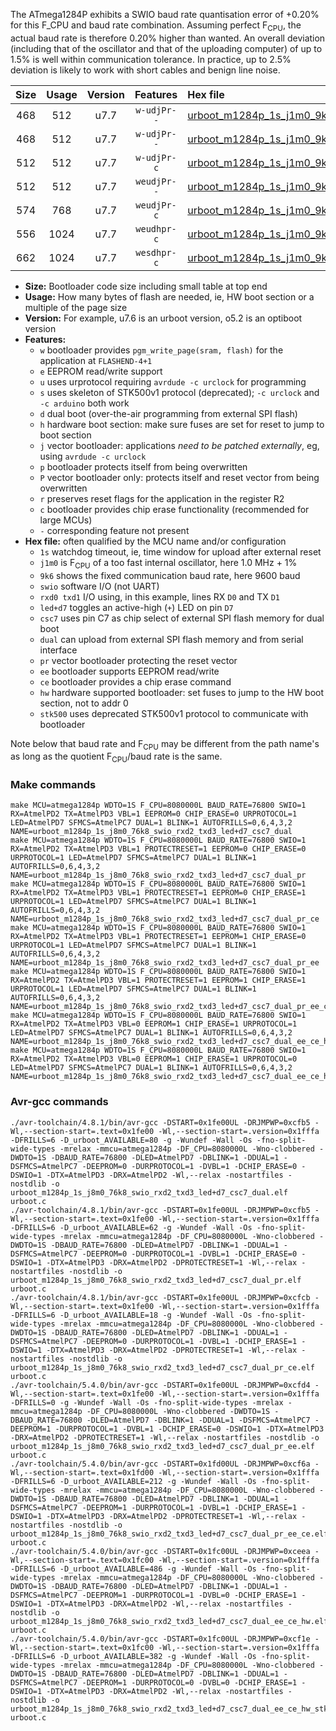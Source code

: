 The ATmega1284P exhibits a SWIO baud rate quantisation error of +0.20% for this F_CPU and baud rate combination. Assuming perfect F<sub>CPU</sub>, the actual baud rate is therefore 0.20% higher than wanted. An overall deviation (including that of the oscillator and that of the uploading computer) of up to 1.5% is well within communication tolerance. In practice, up to 2.5% deviation is likely to work with short cables and benign line noise.

|Size|Usage|Version|Features|Hex file|
|:-:|:-:|:-:|:-:|:--|
|468|512|u7.7|`w-udjPr--`|[urboot_m1284p_1s_j1m0_9k6_swio_rxd2_txd3_led+d7_csc7_dual.hex](https://raw.githubusercontent.com/stefanrueger/urboot.hex/main/mcus/atmega1284p/watchdog_1_s/internal_oscillator+1%/+1m000000_hz/+++9k6_baud/uart1_rxd2_txd3/led+d7_csc7_dual/urboot_m1284p_1s_j1m0_9k6_swio_rxd2_txd3_led+d7_csc7_dual.hex)|
|468|512|u7.7|`w-udjPr--`|[urboot_m1284p_1s_j1m0_9k6_swio_rxd2_txd3_led+d7_csc7_dual_pr.hex](https://raw.githubusercontent.com/stefanrueger/urboot.hex/main/mcus/atmega1284p/watchdog_1_s/internal_oscillator+1%/+1m000000_hz/+++9k6_baud/uart1_rxd2_txd3/led+d7_csc7_dual/urboot_m1284p_1s_j1m0_9k6_swio_rxd2_txd3_led+d7_csc7_dual_pr.hex)|
|512|512|u7.7|`w-udjPr-c`|[urboot_m1284p_1s_j1m0_9k6_swio_rxd2_txd3_led+d7_csc7_dual_pr_ce.hex](https://raw.githubusercontent.com/stefanrueger/urboot.hex/main/mcus/atmega1284p/watchdog_1_s/internal_oscillator+1%/+1m000000_hz/+++9k6_baud/uart1_rxd2_txd3/led+d7_csc7_dual/urboot_m1284p_1s_j1m0_9k6_swio_rxd2_txd3_led+d7_csc7_dual_pr_ce.hex)|
|512|512|u7.7|`weudjPr--`|[urboot_m1284p_1s_j1m0_9k6_swio_rxd2_txd3_led+d7_csc7_dual_pr_ee.hex](https://raw.githubusercontent.com/stefanrueger/urboot.hex/main/mcus/atmega1284p/watchdog_1_s/internal_oscillator+1%/+1m000000_hz/+++9k6_baud/uart1_rxd2_txd3/led+d7_csc7_dual/urboot_m1284p_1s_j1m0_9k6_swio_rxd2_txd3_led+d7_csc7_dual_pr_ee.hex)|
|574|768|u7.7|`weudjPr-c`|[urboot_m1284p_1s_j1m0_9k6_swio_rxd2_txd3_led+d7_csc7_dual_pr_ee_ce.hex](https://raw.githubusercontent.com/stefanrueger/urboot.hex/main/mcus/atmega1284p/watchdog_1_s/internal_oscillator+1%/+1m000000_hz/+++9k6_baud/uart1_rxd2_txd3/led+d7_csc7_dual/urboot_m1284p_1s_j1m0_9k6_swio_rxd2_txd3_led+d7_csc7_dual_pr_ee_ce.hex)|
|556|1024|u7.7|`weudhpr-c`|[urboot_m1284p_1s_j1m0_9k6_swio_rxd2_txd3_led+d7_csc7_dual_ee_ce_hw.hex](https://raw.githubusercontent.com/stefanrueger/urboot.hex/main/mcus/atmega1284p/watchdog_1_s/internal_oscillator+1%/+1m000000_hz/+++9k6_baud/uart1_rxd2_txd3/led+d7_csc7_dual/urboot_m1284p_1s_j1m0_9k6_swio_rxd2_txd3_led+d7_csc7_dual_ee_ce_hw.hex)|
|662|1024|u7.7|`wesdhpr-c`|[urboot_m1284p_1s_j1m0_9k6_swio_rxd2_txd3_led+d7_csc7_dual_ee_ce_hw_stk500.hex](https://raw.githubusercontent.com/stefanrueger/urboot.hex/main/mcus/atmega1284p/watchdog_1_s/internal_oscillator+1%/+1m000000_hz/+++9k6_baud/uart1_rxd2_txd3/led+d7_csc7_dual/urboot_m1284p_1s_j1m0_9k6_swio_rxd2_txd3_led+d7_csc7_dual_ee_ce_hw_stk500.hex)|

- **Size:** Bootloader code size including small table at top end
- **Usage:** How many bytes of flash are needed, ie, HW boot section or a multiple of the page size
- **Version:** For example, u7.6 is an urboot version, o5.2 is an optiboot version
- **Features:**
  + `w` bootloader provides `pgm_write_page(sram, flash)` for the application at `FLASHEND-4+1`
  + `e` EEPROM read/write support
  + `u` uses urprotocol requiring `avrdude -c urclock` for programming
  + `s` uses skeleton of STK500v1 protocol (deprecated); `-c urclock` and `-c arduino` both work
  + `d` dual boot (over-the-air programming from external SPI flash)
  + `h` hardware boot section: make sure fuses are set for reset to jump to boot section
  + `j` vector bootloader: applications *need to be patched externally*, eg, using `avrdude -c urclock`
  + `p` bootloader protects itself from being overwritten
  + `P` vector bootloader only: protects itself and reset vector from being overwritten
  + `r` preserves reset flags for the application in the register R2
  + `c` bootloader provides chip erase functionality (recommended for large MCUs)
  + `-` corresponding feature not present
- **Hex file:** often qualified by the MCU name and/or configuration
  + `1s` watchdog timeout, ie, time window for upload after external reset
  + `j1m0` is F<sub>CPU</sub> of a too fast internal oscillator, here 1.0 MHz + 1%
  + `9k6` shows the fixed communication baud rate, here 9600 baud
  + `swio` software I/O (not UART)
  + `rxd0 txd1` I/O using, in this example, lines RX `D0` and TX `D1`
  + `led+d7` toggles an active-high (`+`) LED on pin `D7`
  + `csc7` uses pin C7 as chip select of external SPI flash memory for dual boot
  + `dual` can upload from external SPI flash memory and from serial interface
  + `pr` vector bootloader protecting the reset vector
  + `ee` bootloader supports EEPROM read/write
  + `ce` bootloader provides a chip erase command
  + `hw` hardware supported bootloader: set fuses to jump to the HW boot section, not to addr 0
  + `stk500` uses deprecated STK500v1 protocol to communicate with bootloader


Note below that baud rate and F<sub>CPU</sub> may be different from the path name's as long as the quotient F<sub>CPU</sub>/baud rate is the same.

### Make commands
```
make MCU=atmega1284p WDTO=1S F_CPU=8080000L BAUD_RATE=76800 SWIO=1 RX=AtmelPD2 TX=AtmelPD3 VBL=1 EEPROM=0 CHIP_ERASE=0 URPROTOCOL=1 LED=AtmelPD7 SFMCS=AtmelPC7 DUAL=1 BLINK=1 AUTOFRILLS=0,6,4,3,2 NAME=urboot_m1284p_1s_j8m0_76k8_swio_rxd2_txd3_led+d7_csc7_dual
make MCU=atmega1284p WDTO=1S F_CPU=8080000L BAUD_RATE=76800 SWIO=1 RX=AtmelPD2 TX=AtmelPD3 VBL=1 PROTECTRESET=1 EEPROM=0 CHIP_ERASE=0 URPROTOCOL=1 LED=AtmelPD7 SFMCS=AtmelPC7 DUAL=1 BLINK=1 AUTOFRILLS=0,6,4,3,2 NAME=urboot_m1284p_1s_j8m0_76k8_swio_rxd2_txd3_led+d7_csc7_dual_pr
make MCU=atmega1284p WDTO=1S F_CPU=8080000L BAUD_RATE=76800 SWIO=1 RX=AtmelPD2 TX=AtmelPD3 VBL=1 PROTECTRESET=1 EEPROM=0 CHIP_ERASE=1 URPROTOCOL=1 LED=AtmelPD7 SFMCS=AtmelPC7 DUAL=1 BLINK=1 AUTOFRILLS=0,6,4,3,2 NAME=urboot_m1284p_1s_j8m0_76k8_swio_rxd2_txd3_led+d7_csc7_dual_pr_ce
make MCU=atmega1284p WDTO=1S F_CPU=8080000L BAUD_RATE=76800 SWIO=1 RX=AtmelPD2 TX=AtmelPD3 VBL=1 PROTECTRESET=1 EEPROM=1 CHIP_ERASE=0 URPROTOCOL=1 LED=AtmelPD7 SFMCS=AtmelPC7 DUAL=1 BLINK=1 AUTOFRILLS=0,6,4,3,2 NAME=urboot_m1284p_1s_j8m0_76k8_swio_rxd2_txd3_led+d7_csc7_dual_pr_ee
make MCU=atmega1284p WDTO=1S F_CPU=8080000L BAUD_RATE=76800 SWIO=1 RX=AtmelPD2 TX=AtmelPD3 VBL=1 PROTECTRESET=1 EEPROM=1 CHIP_ERASE=1 URPROTOCOL=1 LED=AtmelPD7 SFMCS=AtmelPC7 DUAL=1 BLINK=1 AUTOFRILLS=0,6,4,3,2 NAME=urboot_m1284p_1s_j8m0_76k8_swio_rxd2_txd3_led+d7_csc7_dual_pr_ee_ce
make MCU=atmega1284p WDTO=1S F_CPU=8080000L BAUD_RATE=76800 SWIO=1 RX=AtmelPD2 TX=AtmelPD3 VBL=0 EEPROM=1 CHIP_ERASE=1 URPROTOCOL=1 LED=AtmelPD7 SFMCS=AtmelPC7 DUAL=1 BLINK=1 AUTOFRILLS=0,6,4,3,2 NAME=urboot_m1284p_1s_j8m0_76k8_swio_rxd2_txd3_led+d7_csc7_dual_ee_ce_hw
make MCU=atmega1284p WDTO=1S F_CPU=8080000L BAUD_RATE=76800 SWIO=1 RX=AtmelPD2 TX=AtmelPD3 VBL=0 EEPROM=1 CHIP_ERASE=1 URPROTOCOL=0 LED=AtmelPD7 SFMCS=AtmelPC7 DUAL=1 BLINK=1 AUTOFRILLS=0,6,4,3,2 NAME=urboot_m1284p_1s_j8m0_76k8_swio_rxd2_txd3_led+d7_csc7_dual_ee_ce_hw_stk500
```

### Avr-gcc commands
```
./avr-toolchain/4.8.1/bin/avr-gcc -DSTART=0x1fe00UL -DRJMPWP=0xcfb5 -Wl,--section-start=.text=0x1fe00 -Wl,--section-start=.version=0x1fffa -DFRILLS=6 -D_urboot_AVAILABLE=80 -g -Wundef -Wall -Os -fno-split-wide-types -mrelax -mmcu=atmega1284p -DF_CPU=8080000L -Wno-clobbered -DWDTO=1S -DBAUD_RATE=76800 -DLED=AtmelPD7 -DBLINK=1 -DDUAL=1 -DSFMCS=AtmelPC7 -DEEPROM=0 -DURPROTOCOL=1 -DVBL=1 -DCHIP_ERASE=0 -DSWIO=1 -DTX=AtmelPD3 -DRX=AtmelPD2 -Wl,--relax -nostartfiles -nostdlib -o urboot_m1284p_1s_j8m0_76k8_swio_rxd2_txd3_led+d7_csc7_dual.elf urboot.c
./avr-toolchain/4.8.1/bin/avr-gcc -DSTART=0x1fe00UL -DRJMPWP=0xcfb5 -Wl,--section-start=.text=0x1fe00 -Wl,--section-start=.version=0x1fffa -DFRILLS=6 -D_urboot_AVAILABLE=62 -g -Wundef -Wall -Os -fno-split-wide-types -mrelax -mmcu=atmega1284p -DF_CPU=8080000L -Wno-clobbered -DWDTO=1S -DBAUD_RATE=76800 -DLED=AtmelPD7 -DBLINK=1 -DDUAL=1 -DSFMCS=AtmelPC7 -DEEPROM=0 -DURPROTOCOL=1 -DVBL=1 -DCHIP_ERASE=0 -DSWIO=1 -DTX=AtmelPD3 -DRX=AtmelPD2 -DPROTECTRESET=1 -Wl,--relax -nostartfiles -nostdlib -o urboot_m1284p_1s_j8m0_76k8_swio_rxd2_txd3_led+d7_csc7_dual_pr.elf urboot.c
./avr-toolchain/4.8.1/bin/avr-gcc -DSTART=0x1fe00UL -DRJMPWP=0xcfcb -Wl,--section-start=.text=0x1fe00 -Wl,--section-start=.version=0x1fffa -DFRILLS=6 -D_urboot_AVAILABLE=18 -g -Wundef -Wall -Os -fno-split-wide-types -mrelax -mmcu=atmega1284p -DF_CPU=8080000L -Wno-clobbered -DWDTO=1S -DBAUD_RATE=76800 -DLED=AtmelPD7 -DBLINK=1 -DDUAL=1 -DSFMCS=AtmelPC7 -DEEPROM=0 -DURPROTOCOL=1 -DVBL=1 -DCHIP_ERASE=1 -DSWIO=1 -DTX=AtmelPD3 -DRX=AtmelPD2 -DPROTECTRESET=1 -Wl,--relax -nostartfiles -nostdlib -o urboot_m1284p_1s_j8m0_76k8_swio_rxd2_txd3_led+d7_csc7_dual_pr_ce.elf urboot.c
./avr-toolchain/5.4.0/bin/avr-gcc -DSTART=0x1fe00UL -DRJMPWP=0xcfd4 -Wl,--section-start=.text=0x1fe00 -Wl,--section-start=.version=0x1fffa -DFRILLS=0 -g -Wundef -Wall -Os -fno-split-wide-types -mrelax -mmcu=atmega1284p -DF_CPU=8080000L -Wno-clobbered -DWDTO=1S -DBAUD_RATE=76800 -DLED=AtmelPD7 -DBLINK=1 -DDUAL=1 -DSFMCS=AtmelPC7 -DEEPROM=1 -DURPROTOCOL=1 -DVBL=1 -DCHIP_ERASE=0 -DSWIO=1 -DTX=AtmelPD3 -DRX=AtmelPD2 -DPROTECTRESET=1 -Wl,--relax -nostartfiles -nostdlib -o urboot_m1284p_1s_j8m0_76k8_swio_rxd2_txd3_led+d7_csc7_dual_pr_ee.elf urboot.c
./avr-toolchain/5.4.0/bin/avr-gcc -DSTART=0x1fd00UL -DRJMPWP=0xcf6a -Wl,--section-start=.text=0x1fd00 -Wl,--section-start=.version=0x1fffa -DFRILLS=6 -D_urboot_AVAILABLE=212 -g -Wundef -Wall -Os -fno-split-wide-types -mrelax -mmcu=atmega1284p -DF_CPU=8080000L -Wno-clobbered -DWDTO=1S -DBAUD_RATE=76800 -DLED=AtmelPD7 -DBLINK=1 -DDUAL=1 -DSFMCS=AtmelPC7 -DEEPROM=1 -DURPROTOCOL=1 -DVBL=1 -DCHIP_ERASE=1 -DSWIO=1 -DTX=AtmelPD3 -DRX=AtmelPD2 -DPROTECTRESET=1 -Wl,--relax -nostartfiles -nostdlib -o urboot_m1284p_1s_j8m0_76k8_swio_rxd2_txd3_led+d7_csc7_dual_pr_ee_ce.elf urboot.c
./avr-toolchain/5.4.0/bin/avr-gcc -DSTART=0x1fc00UL -DRJMPWP=0xceea -Wl,--section-start=.text=0x1fc00 -Wl,--section-start=.version=0x1fffa -DFRILLS=6 -D_urboot_AVAILABLE=486 -g -Wundef -Wall -Os -fno-split-wide-types -mrelax -mmcu=atmega1284p -DF_CPU=8080000L -Wno-clobbered -DWDTO=1S -DBAUD_RATE=76800 -DLED=AtmelPD7 -DBLINK=1 -DDUAL=1 -DSFMCS=AtmelPC7 -DEEPROM=1 -DURPROTOCOL=1 -DVBL=0 -DCHIP_ERASE=1 -DSWIO=1 -DTX=AtmelPD3 -DRX=AtmelPD2 -Wl,--relax -nostartfiles -nostdlib -o urboot_m1284p_1s_j8m0_76k8_swio_rxd2_txd3_led+d7_csc7_dual_ee_ce_hw.elf urboot.c
./avr-toolchain/5.4.0/bin/avr-gcc -DSTART=0x1fc00UL -DRJMPWP=0xcf1e -Wl,--section-start=.text=0x1fc00 -Wl,--section-start=.version=0x1fffa -DFRILLS=6 -D_urboot_AVAILABLE=382 -g -Wundef -Wall -Os -fno-split-wide-types -mrelax -mmcu=atmega1284p -DF_CPU=8080000L -Wno-clobbered -DWDTO=1S -DBAUD_RATE=76800 -DLED=AtmelPD7 -DBLINK=1 -DDUAL=1 -DSFMCS=AtmelPC7 -DEEPROM=1 -DURPROTOCOL=0 -DVBL=0 -DCHIP_ERASE=1 -DSWIO=1 -DTX=AtmelPD3 -DRX=AtmelPD2 -Wl,--relax -nostartfiles -nostdlib -o urboot_m1284p_1s_j8m0_76k8_swio_rxd2_txd3_led+d7_csc7_dual_ee_ce_hw_stk500.elf urboot.c
```

